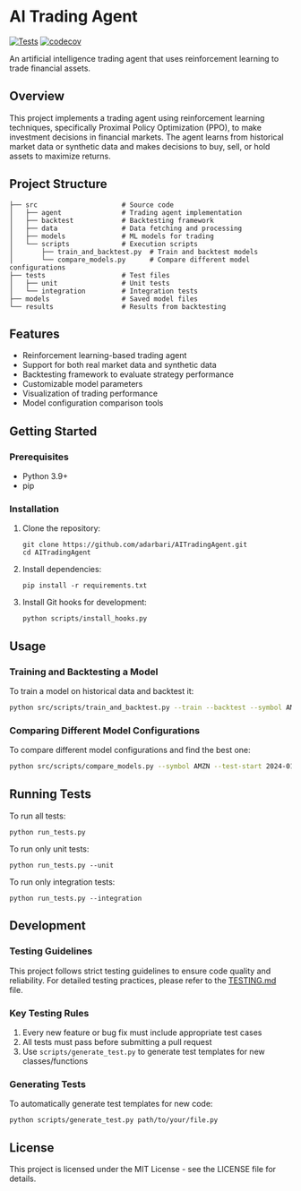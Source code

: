 # AI Trading Agent

[![Tests](https://github.com/adarbari/AITradingAgent/actions/workflows/tests.yml/badge.svg)](https://github.com/adarbari/AITradingAgent/actions/workflows/tests.yml)
[![codecov](https://codecov.io/gh/adarbari/AITradingAgent/branch/main/graph/badge.svg)](https://codecov.io/gh/adarbari/AITradingAgent)

An artificial intelligence trading agent that uses reinforcement learning to trade financial assets.

## Overview

This project implements a trading agent using reinforcement learning techniques, specifically Proximal Policy Optimization (PPO), to make investment decisions in financial markets. The agent learns from historical market data or synthetic data and makes decisions to buy, sell, or hold assets to maximize returns.

## Project Structure

```
├── src                     # Source code
│   ├── agent               # Trading agent implementation
│   ├── backtest            # Backtesting framework
│   ├── data                # Data fetching and processing
│   ├── models              # ML models for trading
│   └── scripts             # Execution scripts
│       ├── train_and_backtest.py  # Train and backtest models
│       └── compare_models.py      # Compare different model configurations
├── tests                   # Test files
│   ├── unit                # Unit tests
│   └── integration         # Integration tests
├── models                  # Saved model files
└── results                 # Results from backtesting
```

## Features

- Reinforcement learning-based trading agent
- Support for both real market data and synthetic data
- Backtesting framework to evaluate strategy performance
- Customizable model parameters
- Visualization of trading performance
- Model configuration comparison tools

## Getting Started

### Prerequisites

- Python 3.9+
- pip

### Installation

1. Clone the repository:
   ```
   git clone https://github.com/adarbari/AITradingAgent.git
   cd AITradingAgent
   ```

2. Install dependencies:
   ```
   pip install -r requirements.txt
   ```

3. Install Git hooks for development:
   ```
   python scripts/install_hooks.py
   ```

## Usage

### Training and Backtesting a Model

To train a model on historical data and backtest it:

```bash
python src/scripts/train_and_backtest.py --train --backtest --symbol AMZN --train-start 2022-01-01 --train-end 2023-12-31 --test-start 2024-01-01 --test-end 2024-04-30
```

### Comparing Different Model Configurations

To compare different model configurations and find the best one:

```bash
python src/scripts/compare_models.py --symbol AMZN --test-start 2024-01-01 --test-end 2024-04-30
```

## Running Tests

To run all tests:
```
python run_tests.py
```

To run only unit tests:
```
python run_tests.py --unit
```

To run only integration tests:
```
python run_tests.py --integration
```

## Development

### Testing Guidelines

This project follows strict testing guidelines to ensure code quality and reliability. For detailed testing practices, please refer to the [TESTING.md](TESTING.md) file.

### Key Testing Rules

1. Every new feature or bug fix must include appropriate test cases
2. All tests must pass before submitting a pull request
3. Use `scripts/generate_test.py` to generate test templates for new classes/functions

### Generating Tests

To automatically generate test templates for new code:
```
python scripts/generate_test.py path/to/your/file.py
```

## License

This project is licensed under the MIT License - see the LICENSE file for details.